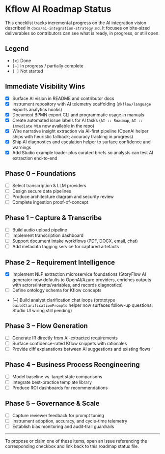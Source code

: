# Kflow AI Roadmap Status

This checklist tracks incremental progress on the AI integration vision described in `docs/ai-integration-strategy.md`. It focuses on bite-sized deliverables so contributors can see what is ready, in progress, or still open.

## Legend
- `[x]` Done
- `[~]` In progress / partially complete
- `[ ]` Not started

## Immediate Visibility Wins
- [x] Surface AI vision in README and contributor docs
- [x] Instrument repository with AI telemetry scaffolding (`@kflow/language` exports analytics hooks)
- [x] Document BPMN export CLI and programmatic usage in manuals
- [x] Create automated issue labels for AI tasks (`AI :: Roadmap`, `AI :: Immediate Win` now available in the repo)
- [x] Wire narrative insight extraction via AI-first pipeline (OpenAI helper ships with heuristic fallback; accuracy tracking in progress)
- [x] Ship AI diagnostics and escalation helper to surface confidence and warnings
- [x] Add Studio example loader plus curated briefs so analysts can test AI extraction end-to-end

## Phase 0 – Foundations
- [ ] Select transcription & LLM providers
- [ ] Design secure data pipelines
- [ ] Produce architecture diagram and security review
- [ ] Complete ingestion proof-of-concept

## Phase 1 – Capture & Transcribe
- [ ] Build audio upload pipeline
- [ ] Implement transcription dashboard
- [ ] Support document intake workflows (PDF, DOCX, email, chat)
- [ ] Add metadata tagging service for captured artefacts

## Phase 2 – Requirement Intelligence
- [x] Implement NLP extraction microservice foundations (StoryFlow AI generator now defaults to OpenAI/Azure providers, enriches outputs with actors/intents/variables, and records diagnostics)
- [ ] Define ontology schema for Kflow concepts
- [~] Build analyst clarification chat loops (prototype `buildClarificationPrompts` helper now surfaces follow-up questions; Studio UI wiring still pending)

## Phase 3 – Flow Generation
- [ ] Generate IR directly from AI-extracted requirements
- [ ] Surface confidence-rated Kflow snippets with rationales
- [ ] Provide diff explanations between AI suggestions and existing flows

## Phase 4 – Business Process Reengineering
- [ ] Model baseline vs. target state comparisons
- [ ] Integrate best-practice template library
- [ ] Produce ROI dashboards for recommendations

## Phase 5 – Governance & Scale
- [ ] Capture reviewer feedback for prompt tuning
- [ ] Instrument adoption, accuracy, and cycle-time telemetry
- [ ] Establish bias monitoring and audit-trail guardrails

---

To propose or claim one of these items, open an issue referencing the corresponding checkbox and link back to this roadmap status file.
